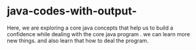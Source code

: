 # java-codes-with-output-
Here, we are exploring a core java concepts that help us to build a confidence while dealing with the core java program . we can learn more new things. and also learn that how to deal the program.
